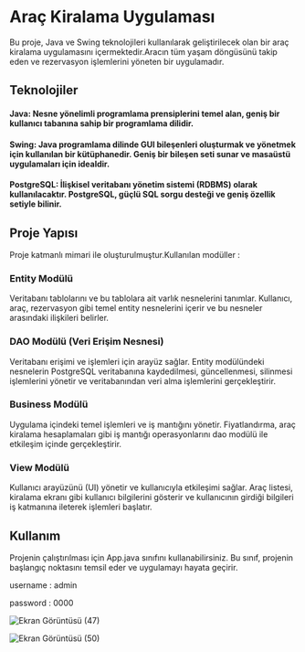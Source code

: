 # Araç Kiralama Uygulaması


Bu proje, Java ve Swing teknolojileri kullanılarak geliştirilecek olan bir araç kiralama uygulamasını içermektedir.Aracın tüm yaşam döngüsünü takip eden ve rezervasyon işlemlerini yöneten bir uygulamadır.

## Teknolojiler

#### Java: Nesne yönelimli programlama prensiplerini temel alan, geniş bir kullanıcı tabanına sahip bir programlama dilidir.

#### Swing: Java programlama dilinde GUI bileşenleri oluşturmak ve yönetmek için kullanılan bir kütüphanedir. Geniş bir bileşen seti sunar ve masaüstü uygulamaları için idealdir.

#### PostgreSQL: İlişkisel veritabanı yönetim sistemi (RDBMS) olarak kullanılacaktır. PostgreSQL, güçlü SQL sorgu desteği ve geniş özellik setiyle bilinir.


## Proje Yapısı

Proje katmanlı mimari ile oluşturulmuştur.Kullanılan modüller :

### Entity Modülü

Veritabanı tablolarını ve bu tablolara ait varlık nesnelerini tanımlar. Kullanıcı, araç, rezervasyon gibi temel entity nesnelerini içerir ve bu nesneler arasındaki ilişkileri belirler.

### DAO Modülü (Veri Erişim Nesnesi)

Veritabanı erişimi ve işlemleri için arayüz sağlar. Entity modülündeki nesnelerin PostgreSQL veritabanına kaydedilmesi, güncellenmesi, silinmesi işlemlerini yönetir ve veritabanından veri alma işlemlerini gerçekleştirir.

### Business Modülü

Uygulama içindeki temel işlemleri ve iş mantığını yönetir. Fiyatlandırma, araç kiralama hesaplamaları gibi iş mantığı operasyonlarını dao modülü ile etkileşim içinde gerçekleştirir.

### View Modülü

Kullanıcı arayüzünü (UI) yönetir ve kullanıcıyla etkileşimi sağlar. Araç listesi, kiralama ekranı gibi kullanıcı bilgilerini gösterir ve kullanıcının girdiği bilgileri iş katmanına ileterek işlemleri başlatır.

## Kullanım 
Projenin çalıştırılması için App.java sınıfını kullanabilirsiniz. Bu sınıf, projenin başlangıç noktasını temsil eder ve uygulamayı hayata geçirir.

username : admin

password : 0000

![Ekran Görüntüsü (47)](https://github.com/gonciii/RentaCarSystem/assets/114026990/96bece7a-ffa3-42e9-ae63-e7049e03564c)

![Ekran Görüntüsü (50)](https://github.com/gonciii/RentaCarSystem/assets/114026990/b689d710-ebff-4a72-beb4-253bc7717d06)


